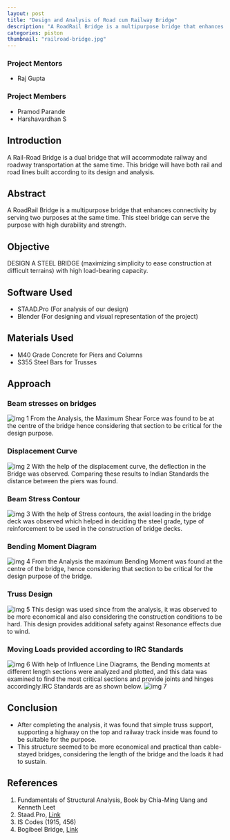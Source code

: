 ```yaml
---
layout: post
title: "Design and Analysis of Road cum Railway Bridge"
description: "A RoadRail Bridge is a multipurpose bridge that enhances connectivity by serving two purposes at the same time. This steel bridge can serve the purpose with high durability and strength."
categories: piston
thumbnail: "railroad-bridge.jpg"
---
```


### Project Mentors

- Raj Gupta

### Project Members

- Pramod Parande
- Harshavardhan S

## Introduction

A Rail-Road Bridge is a dual bridge that will accommodate railway and roadway transportation at the same time. This bridge will have both rail and road lines built according to its design and analysis.

## Abstract

A RoadRail Bridge is a multipurpose bridge that enhances connectivity by serving two purposes at the same time. This steel bridge can serve the purpose with high durability and strength.

## Objective

DESIGN A STEEL BRIDGE (maximizing simplicity to ease construction at difficult terrains) with high load-bearing capacity.

## Software Used

- STAAD.Pro (For analysis of our design)
- Blender (For designing and visual representation of the project)

## Materials Used

- M40 Grade Concrete for Piers and Columns
- S355 Steel Bars for Trusses

## Approach

### Beam stresses on bridges

![img 1](/virtual-expo/assets/img/piston/RRB_Blog_1.jpg)
From the Analysis, the Maximum Shear Force was found to be at the centre of the bridge hence considering that section to be critical for the design purpose.

### Displacement Curve

![img 2](/virtual-expo/assets/img/piston/RRB_Blog_2.jpg)
With the help of the displacement curve, the deflection in the Bridge was observed. Comparing these results to Indian Standards the distance between the piers was found.

### Beam Stress Contour

![img 3](/virtual-expo/assets/img/piston/RRB_Blog_3.jpg)
With the help of Stress contours, the axial loading in the bridge deck was observed which helped in deciding the steel grade, type of reinforcement to be used in the construction of bridge decks.

### Bending Moment Diagram

![img 4](/virtual-expo/assets/img/piston/RRB_Blog_4.jpg)
From the Analysis the maximum Bending Moment was found at the centre of the bridge, hence considering that section to be critical for the design purpose of the bridge.

### Truss Design

![img 5](/virtual-expo/assets/img/piston/RRB_Blog_5.jpg)
This design was used since from the analysis, it was observed to be more economical and also considering the construction conditions to be hard. This design provides additional safety against Resonance effects due to wind.

### Moving Loads provided according to IRC Standards

![img 6](/virtual-expo/assets/img/piston/RRB_Blog_6.jpg)
With help of Influence Line Diagrams, the Bending moments at different length sections were analyzed and plotted, and this data was examined to find the most critical sections and provide joints and hinges accordingly.IRC Standards are as shown below.
![img 7](/virtual-expo/assets/img/piston/RRB_Blog_7.jpg)

## Conclusion

- After completing the analysis, it was found that simple truss support, supporting a highway on the top and railway track inside was found to be suitable for the purpose.
- This structure seemed to be more economical and practical than cable-stayed bridges, considering the length of the bridge and the loads it had to sustain.

## References

1. Fundamentals of Structural Analysis, Book by Chia-Ming Uang and Kenneth Leet
2. Staad.Pro, [Link](https://www.bentley.com/en/products/product-line/structural-analysis-software/staadpro)
3. IS Codes (1915, 456)
4. Bogibeel Bridge, [Link](https://en.wikipedia.org/wiki/Bogibeel_Bridge)
